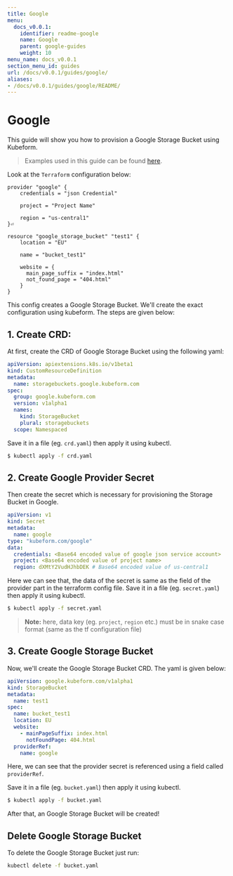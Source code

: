 ```yaml
---
title: Google
menu:
  docs_v0.0.1:
    identifier: readme-google
    name: Google
    parent: google-guides
    weight: 10
menu_name: docs_v0.0.1
section_menu_id: guides
url: /docs/v0.0.1/guides/google/
aliases:
- /docs/v0.0.1/guides/google/README/
---
```


# Google

This guide will show you how to provision a Google Storage Bucket using Kubeform.

> Examples used in this guide can be found [here](/docs/v0.0.1/examples/google).

Look at the `Terraform` configuration below:

```
provider "google" {
    credentials = "json Credential"

    project = "Project Name"

    region = "us-central1"
}⏎

resource "google_storage_bucket" "test1" {
    location = "EU"

    name = "bucket_test1"

    website = {
      main_page_suffix = "index.html"
      not_found_page = "404.html"
    }
}
```

This config creates a Google Storage Bucket. We'll create the exact configuration using kubeform. The steps are given below:

## 1. Create CRD:

At first, create the CRD of Google Storage Bucket using the following yaml:

```yaml
apiVersion: apiextensions.k8s.io/v1beta1
kind: CustomResourceDefinition
metadata:
  name: storagebuckets.google.kubeform.com
spec:
  group: google.kubeform.com
  version: v1alpha1
  names:
    kind: StorageBucket
    plural: storagebuckets
  scope: Namespaced
```

Save it in a file (eg. `crd.yaml`) then apply it using kubectl.

```bash
$ kubectl apply -f crd.yaml
```

## 2. Create Google Provider Secret

Then create the secret which is necessary for provisioning the Storage Bucket in Google.

```yaml
apiVersion: v1
kind: Secret
metadata:
  name: google
type: "kubeform.com/google"
data:
  credentials: <Base64 encoded value of google json service account>
  project: <Base64 encoded value of project name>
  region: dXMtY2VudHJhbDEK # Base64 encoded value of us-central1
```

Here we can see that, the data of the secret is same as the field of the provider part in the terraform config file. Save it in a file (eg. `secret.yaml`) then apply it using kubectl.

```bash
$ kubectl apply -f secret.yaml
```
> **Note:** here, data key (eg. `project`, `region` etc.) must be in snake case format (same as the tf configuration file)

## 3. Create Google Storage Bucket

Now, we'll create the Google Storage Bucket CRD. The yaml is given below:

```yaml
apiVersion: google.kubeform.com/v1alpha1
kind: StorageBucket
metadata:
  name: test1
spec:
  name: bucket_test1
  location: EU
  website:
    - mainPageSuffix: index.html
      notFoundPage: 404.html
  providerRef:
    name: google
```

Here, we can see that the provider secret is referenced using a field called `providerRef`.

Save it in a file (eg. `bucket.yaml`) then apply it using kubectl.

```bash
$ kubectl apply -f bucket.yaml
```

After that, an Google Storage Bucket will be created!

## Delete Google Storage Bucket

To delete the Google Storage Bucket just run:

```bash
kubectl delete -f bucket.yaml
```

